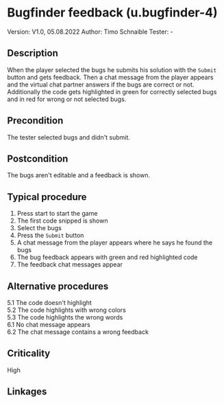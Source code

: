 # Bugfinder feedback (u.bugfinder-4)


Version: V1.0, 05.08.2022
Author: Timo Schnaible
Tester: -

## Description

When the player selected the bugs he submits his solution with the `Submit` button and gets feedback. Then a chat message from the player appears and the virtual chat partner answers if the bugs are correct or not. Additionally the code gets highlighted in green for correctly selected bugs and in red for wrong or not selected bugs.

## Precondition

The tester selected bugs and didn't submit.

## Postcondition

The bugs aren't editable and a feedback is shown.

## Typical procedure

1. Press start to start the game
2. The first code snipped is shown
3. Select the bugs
4. Press the `Submit` button
5. A chat message from the player appears where he says he found the bugs
6. The bug feedback appears with green and red highlighted code
7. The feedback chat messages appear

## Alternative procedures

5.1 The code doesn't highlight \
5.2 The code highlights with wrong colors \
5.3 The code highlights the wrong words \
6.1 No chat message appears \
6.2 The chat message contains a wrong feedback

## Criticality

High

## Linkages